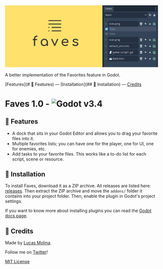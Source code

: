 ![faves-cover](images/header.png)

A better implementation of the Favorites feature in Godot.

[Features](# :muscle: Features) — 
[Installation](## :file_folder: Installation) — 
[Credits](#Credits)





# Faves 1.0 - ![Godot v3.4](https://img.shields.io/badge/godot-v3.4-%23478cbf)

## :muscle: Features

* A dock that sits in your Godot Editor and allows you to drag your favorite files into it.
* Multiple favorites lists; you can have one for the player, one for UI, one for enemies, etc.
* Add tasks to your favorite files. This works like a to-do list for each script, scene or resource.

## :file_folder: Installation

To install Faves, download it as a ZIP archive. All releases are listed here: [releases](https://github.com/ad1337/faves/releases). Then extract the ZIP archive and move the `addons/` folder it contains into your project folder. Then, enable the plugin in Godot's project settings.

If you want to know more about installing plugins you can read the [Godot docs page](https://docs.godotengine.org/en/stable/tutorials/plugins/editor/installing_plugins.html).


## 📃 Credits
Made by [Lucas Molina](https://github.com/ad1337).

Follow me on [Twitter](https://www.twitter.com/ad1337)!

[MIT License](LICENSE.md)